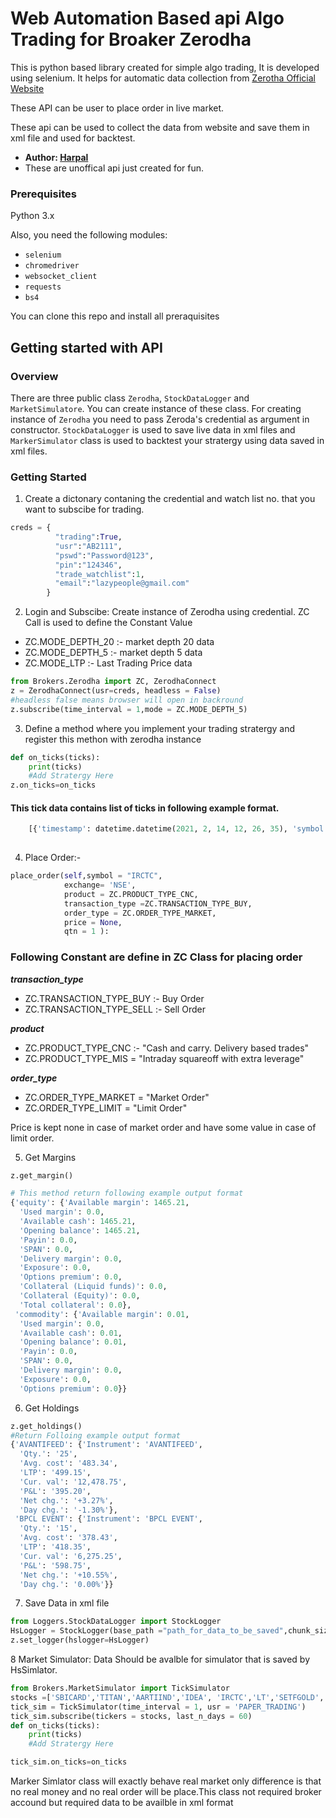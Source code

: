 
# Web Automation Based api Algo Trading for Broaker Zerodha

This is python based library created for simple algo trading, It is developed using selenium. It helps for automatic data collection from [Zerotha Official Website](.https://kite.zerodha.com/)

These API can be user to place order in live market.

These api can be used to collect the data from website and save them in xml file and used for backtest.

* __Author: [Harpal](https://github.com/harpalnain)__
* These are unoffical api just created for fun.

### Prerequisites

Python 3.x

Also, you need the following modules:

* `selenium`
* `chromedriver`
* `websocket_client`
* `requests`
* `bs4`

You can clone this repo and install all preraquisites

## Getting started with API

### Overview
There are three public class `Zerodha`, `StockDataLogger` and `MarketSimulatore`. You can create instance of these class. For creating instance of `Zerodha` you need to pass Zeroda's credential as argument in constructor. `StockDataLogger` is used to save live data in xml files and `MarkerSimulator` class is used to backtest your stratergy using data saved in xml files.


### Getting Started

1. Create a dictonary contaning the credential and watch list no. that you want to subscibe for trading.
```python
creds = {	
          "trading":True,  
          "usr":"AB2111",
          "pswd":"Password@123",
          "pin":"124346",
          "trade_watchlist":1,
          "email":"lazypeople@gmail.com"
        }

```

2. Login and Subscibe: Create instance of Zerodha using credential.
ZC Call is used to define the Constant Value
* ZC.MODE_DEPTH_20 :- market depth 20 data
* ZC.MODE_DEPTH_5 :- market depth 5 data
* ZC.MODE_LTP :- Last Trading Price data
```python
from Brokers.Zerodha import ZC, ZerodhaConnect
z = ZerodhaConnect(usr=creds, headless = False)
#headless false means browser will open in backround
z.subscribe(time_interval = 1,mode = ZC.MODE_DEPTH_5)
```

3. Define a method where you implement your trading stratergy and register this methon with zerodha instance
```python
def on_ticks(ticks):
    print(ticks)
    #Add Stratergy Here 
z.on_ticks=on_ticks
```
 #### This tick data contains list of ticks in following example format.

```python    
    [{'timestamp': datetime.datetime(2021, 2, 14, 12, 26, 35), 'symbol': 'TCS', 'exchange': 'NSE', 'holdings': None, 'ltp': 3190.8, 'change': None, 'Prev. Close': '3206.00', 'Volume': 'NA', 'Avg. price': 'NA', 'LTQ': 'NA', 'LTT': '2021-02-12 15:58:42', 'Lower circuit': '2871.75', 'Upper circuit': '3509.85', 'total_bids': '0', 'total_offers': '0'}]
      
``` 
4. Place Order:-
```python
place_order(self,symbol = "IRCTC",
            exchange= 'NSE', 
            product = ZC.PRODUCT_TYPE_CNC,
            transaction_type =ZC.TRANSACTION_TYPE_BUY,
            order_type = ZC.ORDER_TYPE_MARKET,
            price = None, 
            qtn = 1 ):
```
### Following Constant are define in ZC Class for placing order
**_transaction_type_**  
* ZC.TRANSACTION_TYPE_BUY :- Buy Order
* ZC.TRANSACTION_TYPE_SELL :- Sell Order

**_product_**
* ZC.PRODUCT_TYPE_CNC :- "Cash and carry. Delivery based trades"
* ZC.PRODUCT_TYPE_MIS = "Intraday squareoff with extra leverage"

**_order_type_**

* ZC.ORDER_TYPE_MARKET = "Market Order"
* ZC.ORDER_TYPE_LIMIT = "Limit Order"


Price is kept none in case of market order and have some value in case of limit order.

5. Get Margins

```python
z.get_margin()

# This method return following example output format
{'equity': {'Available margin': 1465.21,
  'Used margin': 0.0,
  'Available cash': 1465.21,
  'Opening balance': 1465.21,
  'Payin': 0.0,
  'SPAN': 0.0,
  'Delivery margin': 0.0,
  'Exposure': 0.0,
  'Options premium': 0.0,
  'Collateral (Liquid funds)': 0.0,
  'Collateral (Equity)': 0.0,
  'Total collateral': 0.0},
 'commodity': {'Available margin': 0.01,
  'Used margin': 0.0,
  'Available cash': 0.01,
  'Opening balance': 0.01,
  'Payin': 0.0,
  'SPAN': 0.0,
  'Delivery margin': 0.0,
  'Exposure': 0.0,
  'Options premium': 0.0}}
```
6. Get Holdings 
```python
z.get_holdings()
#Return Folloing example output format
{'AVANTIFEED': {'Instrument': 'AVANTIFEED',
  'Qty.': '25',
  'Avg. cost': '483.34',
  'LTP': '499.15',
  'Cur. val': '12,478.75',
  'P&L': '395.20',
  'Net chg.': '+3.27%',
  'Day chg.': '-1.30%'},
 'BPCL EVENT': {'Instrument': 'BPCL EVENT',
  'Qty.': '15',
  'Avg. cost': '378.43',
  'LTP': '418.35',
  'Cur. val': '6,275.25',
  'P&L': '598.75',
  'Net chg.': '+10.55%',
  'Day chg.': '0.00%'}}
```
7. Save Data in xml file
```python
from Loggers.StockDataLogger import StockLogger
HsLogger = StockLogger(base_path ="path_for_data_to_be_saved",chunk_size = 100)
z.set_logger(hslogger=HsLogger)
```

8 Market Simulator:
Data Should be avalble for simulator that is saved by HsSimlator.
```python
from Brokers.MarketSimulator import TickSimulator
stocks =['SBICARD','TITAN','AARTIIND','IDEA', 'IRCTC','LT','SETFGOLD','PRINCEPIPE']
tick_sim = TickSimulator(time_interval = 1, usr = 'PAPER_TRADING')
tick_sim.subscribe(tickers = stocks, last_n_days = 60)
def on_ticks(ticks):
    print(ticks)
    #Add Stratergy Here 

tick_sim.on_ticks=on_ticks
```
Marker Simlator class will exactly behave real market only difference is that no real money and no real order will be place.This class not required broker accound but required data to be availble in xml format
